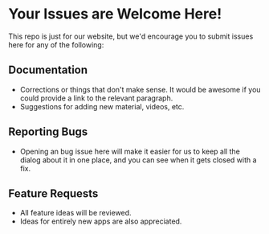 # Your Issues are Welcome Here!
This repo is just for our website, but we'd encourage you to submit issues here for any of the following:

## Documentation
- Corrections or things that don't make sense.  It would be awesome if you could provide a link to the relevant paragraph. 
- Suggestions for adding new material, videos, etc.

## Reporting Bugs
-  Opening an bug issue here will make it easier for us to keep all the dialog about it in one place, and you can see when it gets closed with a fix.

## Feature Requests
- All feature ideas will be reviewed.
- Ideas for entirely new apps are also appreciated.
